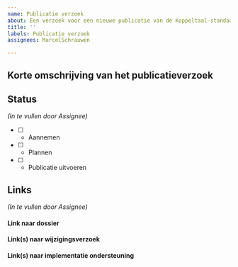 ```yaml
---
name: Publicatie verzoek
about: Een verzoek voor een nieuwe publicatie van de Koppeltaal-standaard
title: ''
labels: Publicatie verzoek
assignees: MarcelSchrauwen

---
```


## Korte omschrijving van het publicatieverzoek
<vul hier je verzoek in>


## Status
_(In te vullen door Assignee)_
- [ ] - Aannemen
- [ ] - Plannen
- [ ] - Publicatie uitvoeren

## Links
_(In te vullen door Assignee)_
#### Link naar dossier
#### Link(s) naar wijzigingsverzoek
#### Link(s) naar implementatie ondersteuning
